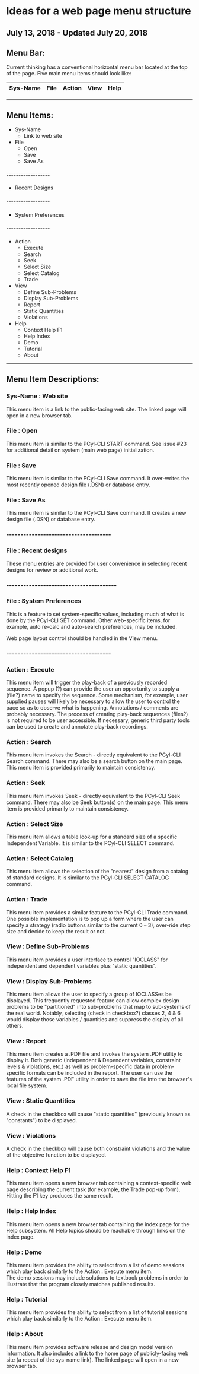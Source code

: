 # Ideas for a web page menu structure
## July 13, 2018    -   Updated July 20, 2018

## Menu Bar:
 Current thinking has a conventional horizontal menu bar located at the top of the
page.  Five main menu items should look like:

Sys-Name | File | Action | View | Help |   
--- | --- | --- | --- | ---

---

## Menu Items:

* Sys-Name
  * Link to web site
* File
  * Open
  * Save
  * Save As   
#### ------------------
  * Recent Designs
#### ------------------
  * System Preferences
#### ------------------   
* Action
  * Execute
  * Search
  * Seek
  * Select Size
  * Select Catalog
  * Trade
* View
  * Define Sub-Problems
  * Display Sub-Problems
  * Report
  *  Static Quantities
  *  Violations
* Help
  * Context Help F1
  * Help Index
  * Demo
  * Tutorial
  * About

 ---

## Menu Item Descriptions:

### Sys-Name : Web site
This menu item is a link to the public-facing web site. The linked page will open in a new
browser tab.

### File : Open
This menu item is similar to the PCyl-CLI START command.  See issue #23  for additional detail on system (main web page) initialization.

### File : Save
This menu item is similar to the PCyl-CLI Save command. It over-writes the most
recently opened design file (.DSN) or database entry.

### File : Save As
This menu item is similar to the PCyl-CLI Save command. It creates a new design file
(.DSN) or database entry.

### -------------------------------------
### File : Recent designs
These menu entries are provided for user convenience in selecting recent designs for review or additional work.
### ---------------------------------------
### File : System Preferences
This is a feature to set system-specific values, including much of what is done by the
PCyl-CLI SET command.  Other web-specific items, for example, auto re-calc and auto-search preferences, may be included.

Web page layout control should be handled in the View menu.
### -------------------------------------

### Action : Execute
This menu item will trigger the play-back of a previously recorded sequence. A popup
(?) can provide the user an opportunity to supply a (file?) name to specify the
sequence. Some mechanism, for example, user supplied pauses will likely be
necessary to allow the user to control the pace so as to observe what is happening.
Annotations / comments are probably necessary.
The process of creating play-back sequences (files?) is not required to be user
accessible.
If necessary, generic third party tools can be used to create and annotate play-back
recordings.

### Action : Search
This menu item invokes the Search - directly equivalent to the PCyl-CLI Search
command. There may also be a search button on the main page. This menu item is
provided primarily to maintain consistency.

### Action : Seek
This menu item invokes Seek - directly equivalent to the PCyl-CLI Seek command.
There may also be Seek button(s) on the main page. This menu item is provided
primarily to maintain consistency.

### Action : Select Size
This menu item allows a table look-up for a standard size of a specific Independent
Variable. It is similar to the PCyl-CLI SELECT command.

### Action : Select Catalog
This menu item allows the selection of the "nearest" design from a catalog of
standard designs. It is similar to the PCyl-CLI SELECT CATALOG command.

### Action : Trade
This menu item provides a similar feature to the PCyl-CLI Trade command. One
possible implementation is to pop up a form where the user can specify a strategy
(radio buttons similar to the current 0 – 3), over-ride step size and decide to keep the
result or not.

### View : Define Sub-Problems
This menu item provides a user interface to control "IOCLASS" for independent and
dependent variables plus "static quantities".

### View : Display Sub-Problems
This menu item allows the user to specify a group of IOCLASSes be displayed. This
frequently requested feature can allow complex design problems to be "partitioned"
into sub-problems that map to sub-systems of the real world.  Notably, selecting
(check in checkbox?) classes 2, 4 & 6 would display those variables / quantities
and suppress the display of all others.

### View : Report
This menu item creates a .PDF file and invokes the system .PDF utility to display it.
Both generic (Independent & Dependent variables, constraint levels & violations, etc.)
as well as problem-specific data in problem-specific formats can be included in the
report. The user can use the features of the system .PDF utility in order to save the
file into the browser's local file system.

### View : Static Quantities
A check in the checkbox will cause "static quantities" (previously known as
"constants") to be displayed.

### View : Violations
A check in the checkbox will cause both constraint violations and the value of the
objective function to be displayed.

### Help : Context Help F1
This menu item opens a new browser tab containing a context-specific web page
describing the current task (for example, the Trade pop-up form). Hitting the F1 key
produces the same result.

### Help : Help Index
This menu item opens a new browser tab containing the index page for the Help subsystem.
All Help topics should be reachable through links on the index page.

### Help : Demo
This menu item provides the ability to select from a list of demo sessions which play
back similarly to the Action : Execute menu item.  
The demo sessions may include solutions to textbook problems in order to illustrate that the
program closely matches published results.

### Help : Tutorial
This menu item provides the ability to select from a list of tutorial sessions which play
back similarly to the Action : Execute menu item.

### Help : About
This menu item provides software release and design model version information. It
also includes a link to the home page of publicly-facing web site (a repeat of the sys-name link).
The linked page will open in a new browser tab.

